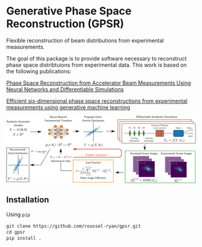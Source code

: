 Generative Phase Space Reconstruction (GPSR)
====

Flexible reconstruction of beam distributions from experimental measurements.

The goal of this package is to provide software necessary to reconstruct phase space 
distribtuions from experimental data. This work is based on the following publications:

[Phase Space Reconstruction from Accelerator Beam Measurements Using Neural Networks and Differentiable Simulations](https://journals.aps.org/prl/abstract/10.1103/PhysRevLett.130.145001)

[Efficient six-dimensional phase space reconstructions from experimental measurements using generative machine learning](https://journals.aps.org/prab/abstract/10.1103/PhysRevAccelBeams.27.094601)

<div align="center">
  <img src="docs/assets/6d_cartoon.png", width="1000">
</div>

## Installation
Using `pip`

```shell
git clone https://github.com/roussel-ryan/gpsr.git
cd gpsr
pip install .
```